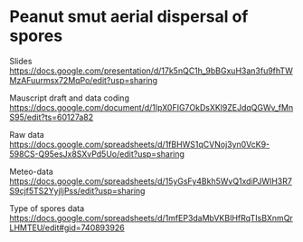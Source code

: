 # Peanut smut aerial dispersal of spores

Slides
https://docs.google.com/presentation/d/17k5nQC1h_9bBGxuH3an3fu9fhTWMzAFuurmsx72MqPo/edit?usp=sharing

Mauscript draft and data coding
https://docs.google.com/document/d/1IpX0FIG7OkDsXKl9ZEJdqQGWv_fMnS95/edit?ts=60127a82

Raw data
https://docs.google.com/spreadsheets/d/1fBHWS1qCVNoj3yn0VcK9-598CS-Q95esJx8SXvPd5Uo/edit?usp=sharing 

Meteo-data
https://docs.google.com/spreadsheets/d/15yGsFy4Bkh5WvQ1xdiPJWIH3R7S9cjf5TS2YyjljPss/edit?usp=sharing

Type of spores data
https://docs.google.com/spreadsheets/d/1mfEP3daMbVKBIHfRqTIsBXnmQrLHMTEU/edit#gid=740893926

